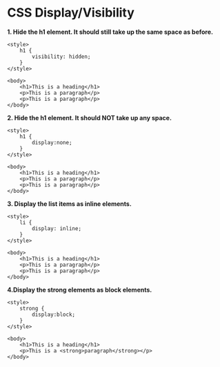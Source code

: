 # **CSS Display/Visibility**

**1. Hide the h1 element. It should still take up the same space as before.**

```
<style>
    h1 {
        visibility: hidden;
    }
</style>

<body>
    <h1>This is a heading</h1>
    <p>This is a paragraph</p>
    <p>This is a paragraph</p>
</body>
```

**2. Hide the h1 element. It should NOT take up any space.**

```
<style>
    h1 {
        display:none;
    }
</style>

<body>
    <h1>This is a heading</h1>
    <p>This is a paragraph</p>
    <p>This is a paragraph</p>
</body>
```

**3. Display the list items as inline elements.**

```
<style>
    li {
        display: inline;
    }
</style>

<body>
    <h1>This is a heading</h1>
    <p>This is a paragraph</p>
    <p>This is a paragraph</p>
</body>
```

**4.Display the strong elements as block elements.**

```
<style>
    strong {
        display:block;
    }
</style>

<body>
    <h1>This is a heading</h1>
    <p>This is a <strong>paragraph</strong></p>
</body>
```